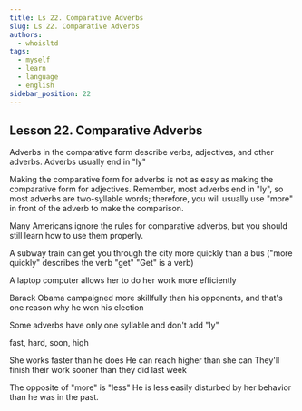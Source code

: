 ```yaml
---
title: Ls 22. Comparative Adverbs
slug: Ls 22. Comparative Adverbs
authors:
  - whoisltd
tags:
  - myself
  - learn
  - language
  - english
sidebar_position: 22
---
```


## Lesson 22. Comparative Adverbs

Adverbs in the comparative form describe verbs, adjectives, and other adverbs.
Adverbs usually end in "ly"

Making the comparative form for adverbs is not as easy as making the comparative form for adjectives. Remember, most adverbs end in "ly", so most adverbs are two-syllable words; therefore, you will usually use "more" in front of the adverb to make the comparison.

Many Americans ignore the rules for comparative adverbs, but you should still learn how to use them properly.

A subway train can get you through the city more quickly than a bus
("more quickly" describes the verb "get" "Get" is a verb)

A laptop computer allows her to do her work more efficiently

Barack Obama campaigned more skillfully than his opponents, and that's one reason why he won his election

Some adverbs have only one syllable and don't add "ly"

fast, hard, soon, high

She works faster than he does
He can reach higher than she can
They'll finish their work sooner than they did last week

The opposite of "more" is "less"
He is less easily disturbed by her behavior than he was in the past.
